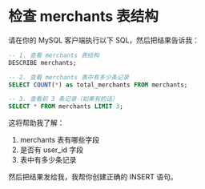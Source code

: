 # 检查 merchants 表结构

请在你的 MySQL 客户端执行以下 SQL，然后把结果告诉我：

```sql
-- 1. 查看 merchants 表结构
DESCRIBE merchants;

-- 2. 查看 merchants 表中有多少条记录
SELECT COUNT(*) as total_merchants FROM merchants;

-- 3. 查看前 3 条记录（如果有的话）
SELECT * FROM merchants LIMIT 3;
```

这将帮助我了解：
1. merchants 表有哪些字段
2. 是否有 user_id 字段
3. 表中有多少条记录

然后把结果发给我，我帮你创建正确的 INSERT 语句。

